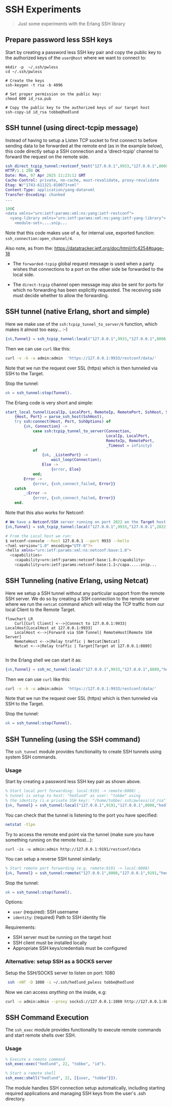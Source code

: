 # SSH Experiments
> Just some experiments with the Erlang SSH library

## Prepare password less SSH keys

Start by creating a password less SSH key pair and copy the public key
to the authorized keys of the `user@host` where we want to connect to:

```shell
mkdir -p  ~/.ssh/pwless
cd ~/.ssh/pwless

# Create the keys
ssh-keygen -t rsa -b 4096

# Set proper permission on the public key:
chmod 600 id_rsa.pub

# Copy the public key to the authorized keys of our target host
ssh-copy-id id_rsa tobbe@hedlund
```

## SSH tunnel (using direct-tcpip message)
  
Instead of having to setup a Listen TCP socket to first
connect to before sending data to be forwarded at the remote end
(as in the example below), this code directly setup a SSH connection
and a 'direct-tcpip' channel to forward the request on the remote side.

```erlang
ssh_direct_tcpip_tunnel:restconf_test("127.0.0.1",9933,"127.0.0.1",8008,"hedlund",[{user,"tobbe"},{user_dir,"/home/tobbe/.ssh/pwless/"}]).
HTTP/1.1 200 OK
Date: Mon, 07 Apr 2025 11:23:12 GMT
Cache-Control: private, no-cache, must-revalidate, proxy-revalidate
Etag: W/"1743-611321-810071+xml"
Content-Type: application/yang-data+xml
Transfer-Encoding: chunked
...

100C
<data xmlns="urn:ietf:params:xml:ns:yang:ietf-restconf">
  <yang-library xmlns="urn:ietf:params:xml:ns:yang:ietf-yang-library">
    <module-set>....snip...
```

Note that this code makes use of a, for internal use, exported function:
`ssh_connection:open_channel/4`.

Also note, as from the: https://datatracker.ietf.org/doc/html/rfc4254#page-18

* The `forwarded-tcpip` global request message is used when a party
    wishes that connections to a port on the other side be forwarded
    to the local side.

* The `direct-tcpip` channel open message may also be sent for ports
    for which no forwarding has been explicitly requested. The receiving
    side must decide whether to allow the forwarding.


## SSH tunnel (native Erlang, short and simple)

Here we make use of the `ssh:tcpip_tunnel_to_server/6` function,
which makes it almost too easy... :-)

``` erlang
{ok,Tunnel} = ssh_tcpip_tunnel:local("127.0.0.1",9933,"127.0.0.1",8008,"hedlund",[{user,"tobbe"},{user_dir,"/home/tobbe/.ssh/pwless/"}]).
```

Then we can use `curl` like this:

``` bash
curl -v -k -u admin:admin  'https://127.0.0.1:9933/restconf/data/'
```

Note that we run the request over SSL (https) which is then tunneled via
SSH to the Target.

Stop the tunnel:

```erlang
ok = ssh_tunnel:stop(Tunnel).
```

The Erlang code is very short and simple:

``` erlang
start_local_tunnel(LocalIp, LocalPort, RemoteIp, RemotePort, SshHost, SshOptions) ->
    {Host, Port} = parse_ssh_host(SshHost),
    try ssh:connect(Host, Port, SshOptions) of
        {ok, Connection} ->
            case ssh:tcpip_tunnel_to_server(Connection,
                                            LocalIp, LocalPort,
                                            RemoteIp, RemotePort,
                                            _Timeout = infinity)
            of
                {ok, _ListenPort} ->
                    wait_loop(Connection);
                Else ->
                    {error, Else}
            end;
        Error ->
            {error, {ssh_connect_failed, Error}}
    catch
        _:Error ->
            {error, {ssh_connect_failed, Error}}
    end.
```

Note that this also works for Netconf:

``` erlang
# We have a Netconf/SSH server running on port 2022 on the Target host.
{ok,Tunnel} = ssh_tcpip_tunnel:local("127.0.0.1",9933,"127.0.0.1",2022,"hedlund",[{user,"tobbe"},{user_dir,"/home/tobbe/.ssh/pwless/"}]).
```

```bash
# From the Local host we run:
$ netconf-console --host 127.0.0.1 --port 9933 --hello
<?xml version="1.0" encoding="UTF-8"?>
<hello xmlns="urn:ietf:params:xml:ns:netconf:base:1.0">
  <capabilities>
    <capability>urn:ietf:params:netconf:base:1.0</capability>
    <capability>urn:ietf:params:netconf:base:1.1</capa.....snip...
```


## SSH Tunneling (native Erlang, using Netcat)

Here we setup a SSH tunnel without any particular support
from the remote SSH server. We do so by creating a SSH connection
to the remote server where we run the `netcat` command which will
relay the TCP traffic from our local Client to the Remote Target.

``` mermaid
flowchart LR
    Curl[Curl Client] <-->|Connect to 127.0.0.1:9933| LocalHost[LocalHost at 127.0.0.1:9933]
    LocalHost <-->|Forward via SSH Tunnel| RemoteHost[Remote SSH Server]
    RemoteHost <-->|Relay traffic | Netcat[Netcat]
    Netcat <-->|Relay traffic | Target[Target at 127.0.0.1:8889]
    
```

In the Erlang shell we can start it as:

``` erlang
{ok,Tunnel} = ssh_nc_tunnel:local("127.0.0.1",9933,"127.0.0.1",8889,"hedlund",[{user,"tobbe"},{user_dir,"/home/tobbe/.ssh/pwless/"}]).
```

Then we can use `curl` like this:

``` bash
curl -v -k -u admin:admin  'https://127.0.0.1:9933/restconf/data/'
```

Note that we run the request over SSL (https) which is then tunneled via
SSH to the Target.

Stop the tunnel:

```erlang
ok = ssh_tunnel:stop(Tunnel).
```



## SSH Tunneling (using the SSH command)

The `ssh_tunnel` module provides functionality to create SSH tunnels using system SSH commands.

### Usage

Start by creating a password less SSH key pair as shown above.

```erlang
% Start local port forwarding: local:9191 -> remote:8008) , 
% tunnel is setup to host: "hedlund" as user: "tobbe" using
% the identity (i.e private SSH key): "/home/tobbe/.ssh/pwless/id_rsa"
{ok, Tunnel} = ssh_tunnel:local("127.0.0.1",9191,"127.0.0.1",8008,"hedlund",[{user,"tobbe"},{identity,"/home/tobbe/.ssh/pwless/id_rsa"}]).
```

You can check that the tunnel is listening to the port you have specified:

``` bash
netstat -tlpn
```

Try to access the remote end point via the tunnel (make sure you have something running on the remote host...):

```shell
curl -is -u admin:admin http://127.0.0.1:9191/restconf/data
```

You can setup a reverse SSH tunnel similarly:

```erlang
% Start remote port forwarding (e.g. remote:9191 -> local:8008)
{ok, Tunnel} = ssh_tunnel:remote("127.0.0.1",8008,"127.0.0.1",9191,"hedlund",[{user,"tobbe"},{identity,"/home/tobbe/.ssh/pwless/id_rsa"}]).
```

Stop the tunnel:

```erlang
ok = ssh_tunnel:stop(Tunnel).
```

Options:
- `user` (required): SSH username
- `identity`: (required) Path to SSH identity file

Requirements:
- SSH server must be running on the target host
- SSH client must be installed locally
- Appropriate SSH keys/credentials must be configured

### Alternative: setup SSH as a SOCKS server

Setup the SSH/SOCKS server to listen on port: 1080

``` bash
 ssh -nNT -D 1080 -i ~/.ssh/hedlund_pwless tobbe@hedlund
```

Now we can access _anything_ on the inside, e.g:

``` bash
curl -u admin:admin --proxy socks5://127.0.0.1:1080 http://127.0.0.1:8008/restconf/data
```

## SSH Command Execution

The `ssh_exec` module provides functionality to execute remote commands and start remote shells over SSH.

### Usage

```erlang
% Execute a remote command
ssh_exec:exec("hedlund", 22, "tobbe", "id").

% Start a remote shell
ssh_exec:shell("hedlund", 22, [{user, "tobbe"}]).
```

The module handles SSH connection setup automatically, including starting required applications and managing SSH keys from the user's .ssh directory.

